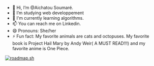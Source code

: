 - 👋 Hi, I’m @Aichatou Soumaré.
- 👀 I’m studying web developpement 
- 🌱 I'm currently learning algorithms.
- 📫 You can reach me on Linkedin.
- 😄 Pronouns: She/her
- ⚡ Fun fact: My favorite animals are cats and octopuses. My favorite book is Project Hail Mary by Andy Weir( A MUST READ!!!) and my favorite anime is One Piece.


<!---
Zaza-Monkey/Zaza-Monkey is a ✨ special ✨ repository because its `README.md` (this file) appears on your GitHub profile.
You can click the Preview link to take a look at your changes.
--->
<a href="https://roadmap.sh"><img src="https://roadmap.sh/card/wide/66a7969dee6a29a2edf75485?variant=dark&roadmaps=cyber-security%2Csql%2Cfrontend%2Clinux" alt="roadmap.sh"/></a>
